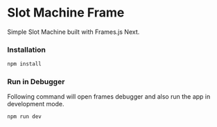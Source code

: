 # Slot Machine Frame

Simple Slot Machine built with Frames.js Next.

### Installation

```sh
npm install
```

### Run in Debugger

Following command will open frames debugger and also run the app in development mode.

```sh
npm run dev
```
